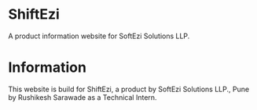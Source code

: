 # ShiftEzi
A product information website for SoftEzi Solutions LLP.
# Information
This website is build for ShiftEzi, a product by SoftEzi Solutions LLP., Pune by Rushikesh Sarawade as a Technical Intern.
